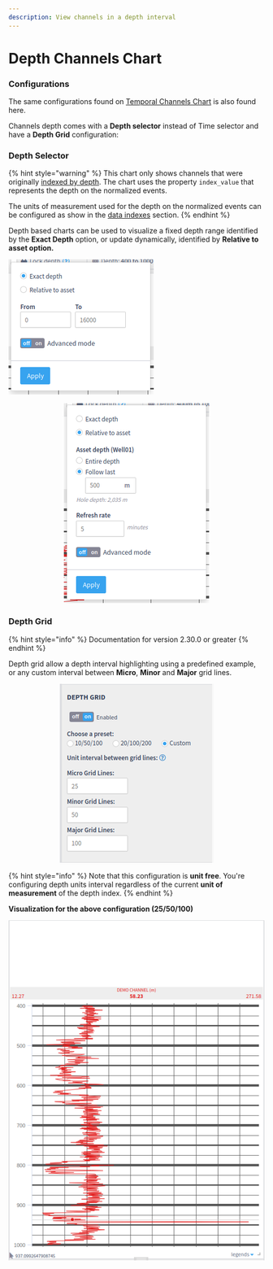 ```yaml
---
description: View channels in a depth interval
---
```


# Depth Channels Chart

### **Configurations**

The same configurations found on [Temporal Channels Chart](temporal-channels-chart.md) is also found here.&#x20;

Channels depth comes with a **Depth selector** instead of Time selector and have a **Depth Grid** configuration:

### **Depth Selector**

{% hint style="warning" %}
This chart only shows channels that were originally [indexed by depth](../../../data-flow/data-normalization/data-enrichment.md#depth-based-sources). The chart uses the property `index_value` that represents the depth on the normalized events.

The units of measurement used for the depth on the normalized events can be configured as show in the [data indexes](../../../data-flow/data-normalization/data-enrichment.md#depth-based-sources) section.
{% endhint %}

Depth based charts can be used to visualize a fixed depth range identified by the **Exact Depth** option, or update dynamically, identified by **Relative to asset option.**

![Exact depth](<../../../.gitbook/assets/image (212).png>)

<div align="center">

<img src="../../../.gitbook/assets/image (319).png" alt="Relative to asset">

</div>

### Depth Grid

{% hint style="info" %}
Documentation for version 2.30.0 or greater
{% endhint %}

Depth grid allow a depth interval highlighting using a predefined example, or any custom interval between **Micro**, **Minor** and **Major** grid lines.

<div align="center">

<img src="../../../.gitbook/assets/image (86).png" alt="An example of Custom Configuration">

</div>

{% hint style="info" %}
Note that this configuration is **unit free**. You're configuring depth units interval regardless of the current **unit of measurement** of the depth index.
{% endhint %}

**Visualization for the above configuration (25/50/100)**

<div align="center">

<img src="../../../.gitbook/assets/image (432).png" alt="Starting with Major line at 400 depth, Micro at 425, Minor at 450">

</div>







